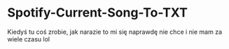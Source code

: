 # Spotify-Current-Song-To-TXT

Kiedyś tu coś zrobie, jak narazie to mi się naprawdę nie chce i nie mam za wiele czasu lol
